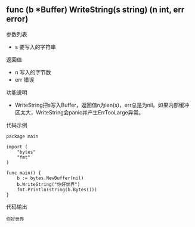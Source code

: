 ## func (b *Buffer) WriteString(s string) (n int, err error)

参数列表

- s 要写入的字符串

返回值

- n 写入的字节数
- err 错误

功能说明

- WriteString把s写入Buffer，返回值n为len(s)，err总是为nil。如果内部缓冲区太大，WriteString会panic并产生ErrTooLarge异常。

代码示例

	package main
	
	import (
		"bytes"
		"fmt"
	)
	
	func main() {
		b := bytes.NewBuffer(nil)
		b.WriteString("你好世界")
		fmt.Println(string(b.Bytes()))
	}
	
代码输出

	你好世界
